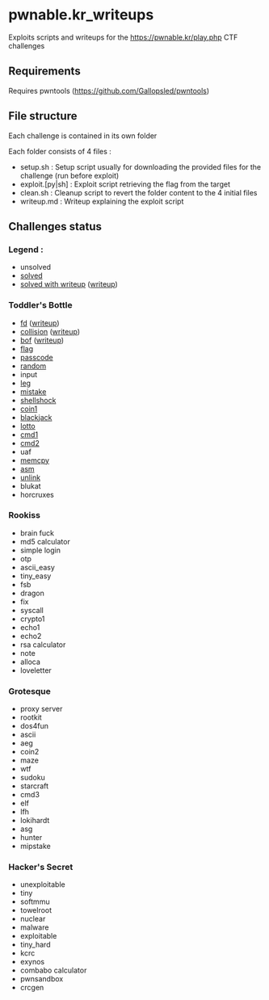 
# pwnable.kr_writeups
Exploits scripts and writeups for the https://pwnable.kr/play.php CTF challenges

## Requirements
Requires pwntools (https://github.com/Gallopsled/pwntools)

## File structure
Each challenge is contained in its own folder

Each folder consists of 4 files :
* setup.sh : Setup script usually for downloading the provided files for the challenge (run before exploit)
* exploit.[py|sh] : Exploit script retrieving the flag from the target
* clean.sh : Cleanup script to revert the folder content to the 4 initial files
* writeup.md : Writeup explaining the exploit script

## Challenges status

### Legend :
* unsolved
* [solved](fd)
* [solved with writeup](fd) ([writeup](fd/writeup.md))

### Toddler's Bottle
* [fd](fd) ([writeup](fd/writeup.md))
* [collision](collision) ([writeup](collision/writeup.md))
* [bof](bof) ([writeup](bof/writeup.md))
* [flag](flag)
* [passcode](passcode)
* [random](random)
* input
* [leg](leg)
* [mistake](mistake)
* [shellshock](shellshock)
* [coin1](coin1)
* [blackjack](blackjack)
* [lotto](lotto)
* [cmd1](cmd1)
* [cmd2](cmd2)
* uaf
* [memcpy](memcpy)
* [asm](asm)
* [unlink](unlink)
* blukat
* horcruxes

### Rookiss
* brain fuck
* md5 calculator
* simple login
* otp
* ascii_easy
* tiny_easy
* fsb
* dragon
* fix
* syscall
* crypto1
* echo1
* echo2
* rsa calculator
* note
* alloca
* loveletter

### Grotesque
* proxy server
* rootkit
* dos4fun
* ascii
* aeg
* coin2
* maze
* wtf
* sudoku
* starcraft
* cmd3
* elf
* lfh
* lokihardt
* asg
* hunter
* mipstake

### Hacker's Secret
* unexploitable
* tiny
* softmmu
* towelroot
* nuclear
* malware
* exploitable
* tiny_hard
* kcrc
* exynos
* combabo calculator
* pwnsandbox
* crcgen
